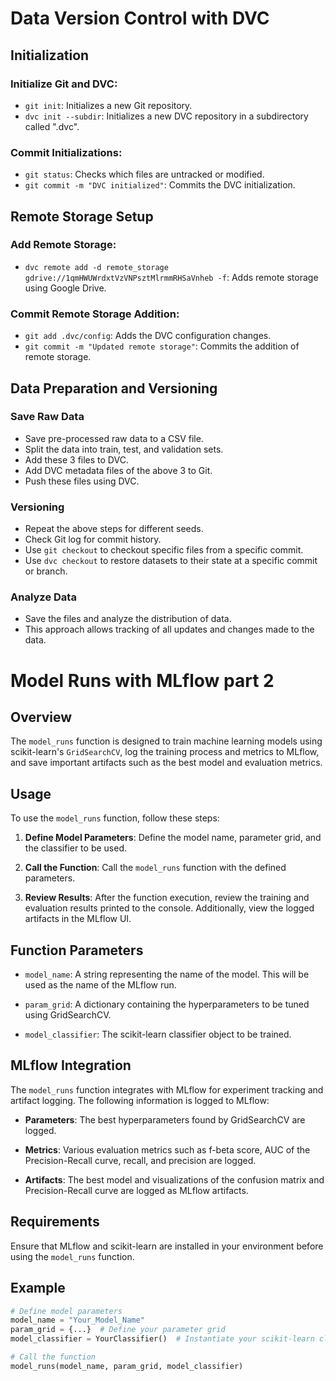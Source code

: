 # Data Version Control with DVC

## Initialization

### Initialize Git and DVC:

- `git init`: Initializes a new Git repository.
- `dvc init --subdir`: Initializes a new DVC repository in a subdirectory called ".dvc".

### Commit Initializations:

- `git status`: Checks which files are untracked or modified.
- `git commit -m "DVC initialized"`: Commits the DVC initialization.

## Remote Storage Setup

### Add Remote Storage:

- `dvc remote add -d remote_storage gdrive://1qmHWUWrdxtVzVNPsztMlrmmRHSaVnheb -f`: Adds remote storage using Google Drive.

### Commit Remote Storage Addition:

- `git add .dvc/config`: Adds the DVC configuration changes.
- `git commit -m "Updated remote storage"`: Commits the addition of remote storage.

## Data Preparation and Versioning

### Save Raw Data

- Save pre-processed raw data to a CSV file.
- Split the data into train, test, and validation sets.
- Add these 3 files to DVC.
- Add DVC metadata files of the above 3 to Git.
- Push these files using DVC.

### Versioning

- Repeat the above steps for different seeds.
- Check Git log for commit history.
- Use `git checkout` to checkout specific files from a specific commit.
- Use `dvc checkout` to restore datasets to their state at a specific commit or branch.

### Analyze Data

- Save the files and analyze the distribution of data.
- This approach allows tracking of all updates and changes made to the data.

# Model Runs with MLflow part 2

## Overview

The `model_runs` function is designed to train machine learning models using scikit-learn's `GridSearchCV`, log the training process and metrics to MLflow, and save important artifacts such as the best model and evaluation metrics.

## Usage

To use the `model_runs` function, follow these steps:

1. **Define Model Parameters**: Define the model name, parameter grid, and the classifier to be used.

2. **Call the Function**: Call the `model_runs` function with the defined parameters.

3. **Review Results**: After the function execution, review the training and evaluation results printed to the console. Additionally, view the logged artifacts in the MLflow UI.

## Function Parameters

- `model_name`: A string representing the name of the model. This will be used as the name of the MLflow run.
  
- `param_grid`: A dictionary containing the hyperparameters to be tuned using GridSearchCV.

- `model_classifier`: The scikit-learn classifier object to be trained.

## MLflow Integration

The `model_runs` function integrates with MLflow for experiment tracking and artifact logging. The following information is logged to MLflow:

- **Parameters**: The best hyperparameters found by GridSearchCV are logged.
  
- **Metrics**: Various evaluation metrics such as f-beta score, AUC of the Precision-Recall curve, recall, and precision are logged.

- **Artifacts**: The best model and visualizations of the confusion matrix and Precision-Recall curve are logged as MLflow artifacts.

## Requirements

Ensure that MLflow and scikit-learn are installed in your environment before using the `model_runs` function.

## Example

```python
# Define model parameters
model_name = "Your_Model_Name"
param_grid = {...}  # Define your parameter grid
model_classifier = YourClassifier()  # Instantiate your scikit-learn classifier

# Call the function
model_runs(model_name, param_grid, model_classifier)

